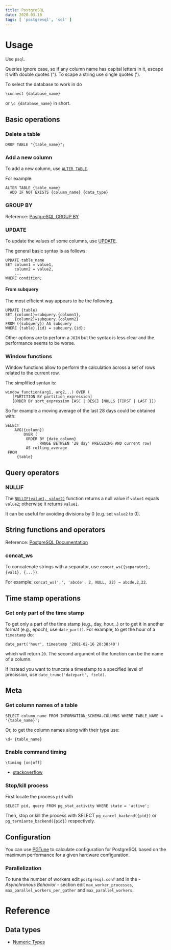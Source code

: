 ```yaml
---
title: PostgreSQL
date: 2020-03-16
tags: [ 'postgresql', 'sql' ]
---
```


# Usage

Use `psql`.

Queries ignore case, so if any column name has capital letters in it, escape
it with double quotes ("). To scape a string use single quotes (').

To select the database to work in do

```psql
\connect {database_name}
```

or `\c {database_name}` in short.

## Basic operations

### Delete a table

```psql
DROP TABLE "{table_name}";
```

### Add a new column

To add a new column, use
[`ALTER TABLE`](https://www.postgresql.org/docs/current/sql-altertable.html).

For example:

```psql
ALTER TABLE {table_name}
  ADD IF NOT EXISTS {column_name} {data_type}
```

### GROUP BY

Reference:
[PostgreSQL GROUP BY](https://www.postgresqltutorial.com/postgresql-group-by/)

### UPDATE

To update the values of some columns, use
[UPDATE](https://www.postgresql.org/docs/9.1/sql-update.html).

The general basic syntax is as follows:

```psql
UPDATE table_name
SET column1 = value1,
    column2 = value2,
    ...
WHERE condition;
```

#### From subquery

The most efficient way appears to be the following.

```psql
UPDATE {table}
SET {column1}=subquery.{column1},
    {column2}=subquery.{column2}
FROM ({subquery}) AS subquery
WHERE {table}.{id} = subquery.{id};
```

Other options are to perform a `JOIN` but the syntax is less clear and the
performance seems to be worse.

### Window functions

Window functions allow to perform the calculation across a set of rows related
to the current row.

The simplified syntax is:

```psql
window_function(arg1, arg2,..) OVER (
   [PARTITION BY partition_expression]
   [ORDER BY sort_expression [ASC | DESC] [NULLS {FIRST | LAST }])
```

So for example a moving average of the last 28 days could be obtained with:

```psql
SELECT
    AVG({column})
        OVER (
         ORDER BY {date_column}
               RANGE BETWEEN '28 day' PRECEDING AND current row)
         AS rolling_average
 FROM
     {table}
```

## Query operators

### NULLIF

The [`NULLIF(value1, value2)`](https://www.postgresql.org/docs/current/functions-conditional.html#FUNCTIONS-NULLIF)
function returns a null value if `value1` equals `value2`; otherwise it returns
`value1`.

It can be useful for avoiding divisions by 0 (e.g. set `value2` to 0).

## String functions and operators

Reference: [PostgreSQL Documentation](https://www.postgresql.org/docs/current/functions-string.html)


### concat_ws

To concatenate strings with a separator, use
`concat_ws({separator}, {val1}, {...})`.

For example: `concat_ws(',', 'abcde', 2, NULL, 22) → abcde,2,22`.

## Time stamp operations

### Get only part of the time stamp

To get only a part of the time stamp (e.g., day, hour...) or to get it in
another format (e.g., epoch), use `date_part()`. For example, to get the
hour of a `timestamp` do:

```psql
date_part('hour', timestamp '2001-02-16 20:38:40')
```

which will return `20`. The second argument of the function can be the name of
a column.

If instead you want to truncate a timestamp to a specified level of precission,
use `date_trunc('datepart', field)`.

## Meta

### Get column names of a table

```psql
SELECT column_name FROM INFORMATION_SCHEMA.COLUMNS WHERE TABLE_NAME = '{table_name}';
```
Or, to get the column names along with their type use:

```psql
\d+ {table_name}
```

### Enable command timing

```pgsql
\timing [on|off]
```

* [stackoverflow](https://stackoverflow.com/questions/9063402/get-execution-time-of-postgresql-query/9064100)

### Stop/kill process

First locate the process `pid` with

```psql
SELECT pid, query FROM pg_stat_activity WHERE state = 'active';
```

Then, stop or kill the process with SELECT `pg_cancel_backend({pid})` or
`pg_termiante_backend({pid})` respectively.

## Configuration

You can use [PGTune](https://pgtune.leopard.in.ua/#/) to calculate
configuration for PostgreSQL based on the maximum performance for a given
hardware configuration.

### Parallelization

To tune the number of workers edit `postgresql.conf` and in the
*- Asynchronous Behavior -* section edit `max_worker_processes`,
`max_parallel_workers_per_gather` and `max_parallel_workers`.

# Reference

## Data types

* [Numeric Types](https://www.postgresql.org/docs/current/datatype-numeric.html)
